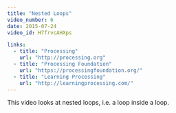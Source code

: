 ```yaml
---
title: "Nested Loops"
video_number: 6
date: 2015-07-24
video_id: H7frvcAHXps

links:
  - title: "Processing"
    url: "http://processing.org"
  - title: "Processing Foundation"
    url: "https://processingfoundation.org/"
  - title: "Learning Processing"
    url: "http://learningprocessing.com/"
---
```


This video looks at nested loops, i.e. a loop inside a loop.
